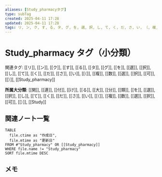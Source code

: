 ```yaml
---
aliases: [Study_pharmacyタグ]
type: subTag
created: 2025-04-11 17:28
updated: 2025-04-11 17:28
tags: リ, ン, ク, す, る, タ, グ, を, 選, 択, し, て, く, だ, さ, い, （, 複, 数, 選, 択, 可, ）, Study_pharmacy
---
```


# Study_pharmacy タグ（小分類）

関連タグ: [[リ]], [[ン]], [[ク]], [[す]], [[る]], [[タ]], [[グ]], [[を]], [[選]], [[択]], [[し]], [[て]], [[く]], [[だ]], [[さ]], [[い]], [[（]], [[複]], [[数]], [[選]], [[択]], [[可]], [[）]], [[Study_pharmacy]]

**所属大分類**: [[関]], [[連]], [[付]], [[け]], [[る]], [[大]], [[分]], [[類]], [[を]], [[選]], [[択]], [[し]], [[て]], [[く]], [[だ]], [[さ]], [[い]], [[（]], [[複]], [[数]], [[選]], [[択]], [[可]], [[）]], [[Study]]

## 関連ノート一覧

```dataview
TABLE 
  file.ctime as "作成日", 
  file.mtime as "更新日"
FROM #"Study_pharmacy" OR [[Study_pharmacy]]
WHERE file.name != "Study_pharmacy"
SORT file.mtime DESC
```

## メモ